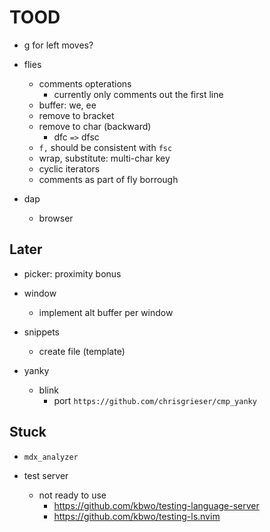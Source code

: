# TOOD

- g for left moves?

- flies

  - comments opterations
    - currently only comments out the first line
  - buffer: we, ee
  - remove to bracket
  - remove to char (backward)
    - dfc `=>` dfsc
  - `f,` should be consistent with `fsc`
  - wrap, substitute: multi-char key
  - cyclic iterators
  - comments as part of fly borrough

- dap

  - browser

## Later

- picker: proximity bonus

- window

  - implement alt buffer per window

- snippets

  - create file (template)

- yanky

  - blink
    - port `https://github.com/chrisgrieser/cmp_yanky`

## Stuck

- `mdx_analyzer`

- test server
  - not ready to use
    - https://github.com/kbwo/testing-language-server
    - https://github.com/kbwo/testing-ls.nvim
